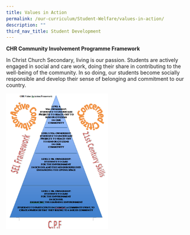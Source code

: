 ```yaml
---
title: Values in Action
permalink: /our-curriculum/Student-Welfare/values-in-action/
description: ""
third_nav_title: Student Development
---
```

**CHR Community Involvement Programme Framework**

In Christ Church Secondary, living is our passion. Students are actively engaged in social and care work, doing their share in contributing to the well-being of the community. In so doing, our students become socially responsible and develop their sense of belonging and commitment to our country.


<img src="/images/VIA.png" style="width:55%">